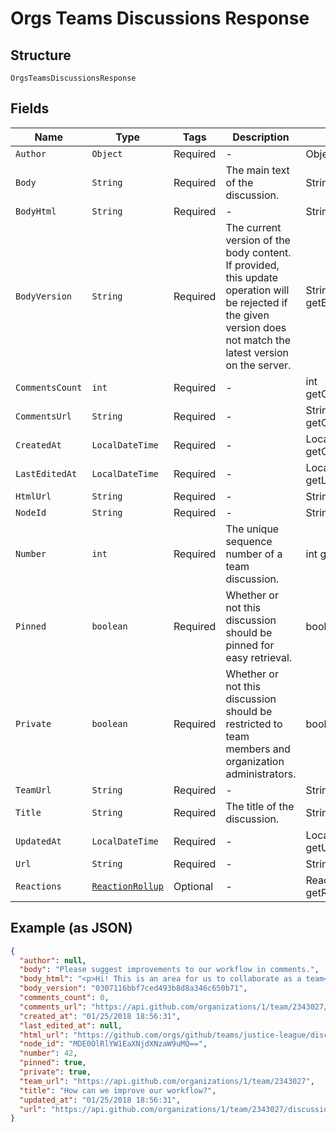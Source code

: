 
# Orgs Teams Discussions Response

## Structure

`OrgsTeamsDiscussionsResponse`

## Fields

| Name | Type | Tags | Description | Getter | Setter |
|  --- | --- | --- | --- | --- | --- |
| `Author` | `Object` | Required | - | Object getAuthor() | setAuthor(Object author) |
| `Body` | `String` | Required | The main text of the discussion. | String getBody() | setBody(String body) |
| `BodyHtml` | `String` | Required | - | String getBodyHtml() | setBodyHtml(String bodyHtml) |
| `BodyVersion` | `String` | Required | The current version of the body content. If provided, this update operation will be rejected if the given version does not match the latest version on the server. | String getBodyVersion() | setBodyVersion(String bodyVersion) |
| `CommentsCount` | `int` | Required | - | int getCommentsCount() | setCommentsCount(int commentsCount) |
| `CommentsUrl` | `String` | Required | - | String getCommentsUrl() | setCommentsUrl(String commentsUrl) |
| `CreatedAt` | `LocalDateTime` | Required | - | LocalDateTime getCreatedAt() | setCreatedAt(LocalDateTime createdAt) |
| `LastEditedAt` | `LocalDateTime` | Required | - | LocalDateTime getLastEditedAt() | setLastEditedAt(LocalDateTime lastEditedAt) |
| `HtmlUrl` | `String` | Required | - | String getHtmlUrl() | setHtmlUrl(String htmlUrl) |
| `NodeId` | `String` | Required | - | String getNodeId() | setNodeId(String nodeId) |
| `Number` | `int` | Required | The unique sequence number of a team discussion. | int getNumber() | setNumber(int number) |
| `Pinned` | `boolean` | Required | Whether or not this discussion should be pinned for easy retrieval. | boolean getPinned() | setPinned(boolean pinned) |
| `Private` | `boolean` | Required | Whether or not this discussion should be restricted to team members and organization administrators. | boolean getPrivate() | setPrivate(boolean mPrivate) |
| `TeamUrl` | `String` | Required | - | String getTeamUrl() | setTeamUrl(String teamUrl) |
| `Title` | `String` | Required | The title of the discussion. | String getTitle() | setTitle(String title) |
| `UpdatedAt` | `LocalDateTime` | Required | - | LocalDateTime getUpdatedAt() | setUpdatedAt(LocalDateTime updatedAt) |
| `Url` | `String` | Required | - | String getUrl() | setUrl(String url) |
| `Reactions` | [`ReactionRollup`](../../doc/models/reaction-rollup.md) | Optional | - | ReactionRollup getReactions() | setReactions(ReactionRollup reactions) |

## Example (as JSON)

```json
{
  "author": null,
  "body": "Please suggest improvements to our workflow in comments.",
  "body_html": "<p>Hi! This is an area for us to collaborate as a team</p>",
  "body_version": "0307116bbf7ced493b8d8a346c650b71",
  "comments_count": 0,
  "comments_url": "https://api.github.com/organizations/1/team/2343027/discussions/1/comments",
  "created_at": "01/25/2018 18:56:31",
  "last_edited_at": null,
  "html_url": "https://github.com/orgs/github/teams/justice-league/discussions/1",
  "node_id": "MDE0OlRlYW1EaXNjdXNzaW9uMQ==",
  "number": 42,
  "pinned": true,
  "private": true,
  "team_url": "https://api.github.com/organizations/1/team/2343027",
  "title": "How can we improve our workflow?",
  "updated_at": "01/25/2018 18:56:31",
  "url": "https://api.github.com/organizations/1/team/2343027/discussions/1"
}
```

